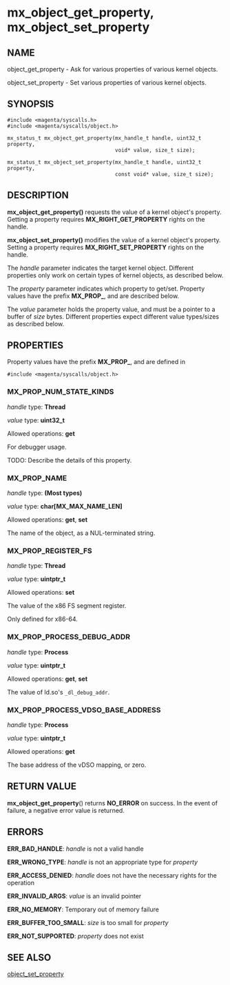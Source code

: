 # mx_object_get_property, mx_object_set_property

## NAME

object_get_property - Ask for various properties of various kernel objects.

object_set_property - Set various properties of various kernel objects.

## SYNOPSIS

```
#include <magenta/syscalls.h>
#include <magenta/syscalls/object.h>

mx_status_t mx_object_get_property(mx_handle_t handle, uint32_t property,
                                   void* value, size_t size);

mx_status_t mx_object_set_property(mx_handle_t handle, uint32_t property,
                                   const void* value, size_t size);
```

## DESCRIPTION

**mx_object_get_property()** requests the value of a kernel object's property.
Getting a property requires **MX_RIGHT_GET_PROPERTY** rights on the handle.

**mx_object_set_property()** modifies the value of a kernel object's property.
Setting a property requires **MX_RIGHT_SET_PROPERTY** rights on the handle.

The *handle* parameter indicates the target kernel object. Different properties
only work on certain types of kernel objects, as described below.

The *property* parameter indicates which property to get/set. Property values
have the prefix **MX_PROP_**, and are described below.

The *value* parameter holds the property value, and must be a pointer to a
buffer of *size* bytes. Different properties expect different value types/sizes
as described below.

## PROPERTIES

Property values have the prefix **MX_PROP_**, and are defined in

```
#include <magenta/syscalls/object.h>
```

### MX_PROP_NUM_STATE_KINDS

*handle* type: **Thread**

*value* type: **uint32_t**

Allowed operations: **get**

For debugger usage.

TODO: Describe the details of this property.

### MX_PROP_NAME

*handle* type: **(Most types)**

*value* type: **char\[MX_MAX_NAME_LEN\]**

Allowed operations: **get**, **set**

The name of the object, as a NUL-terminated string.

### MX_PROP_REGISTER_FS

*handle* type: **Thread**

*value* type: **uintptr_t**

Allowed operations: **set**

The value of the x86 FS segment register.

Only defined for x86-64.

### MX_PROP_PROCESS_DEBUG_ADDR

*handle* type: **Process**

*value* type: **uintptr_t**

Allowed operations: **get**, **set**

The value of ld.so's `_dl_debug_addr`.

### MX_PROP_PROCESS_VDSO_BASE_ADDRESS

*handle* type: **Process**

*value* type: **uintptr_t**

Allowed operations: **get**

The base address of the vDSO mapping, or zero.

## RETURN VALUE

**mx_object_get_property**() returns **NO_ERROR** on success. In the event of
failure, a negative error value is returned.

## ERRORS

**ERR_BAD_HANDLE**: *handle* is not a valid handle

**ERR_WRONG_TYPE**: *handle* is not an appropriate type for *property*

**ERR_ACCESS_DENIED**: *handle* does not have the necessary rights for the
operation

**ERR_INVALID_ARGS**: *value* is an invalid pointer

**ERR_NO_MEMORY**: Temporary out of memory failure

**ERR_BUFFER_TOO_SMALL**: *size* is too small for *property*

**ERR_NOT_SUPPORTED**: *property* does not exist

## SEE ALSO

[object_set_property](object_set_property.md)
